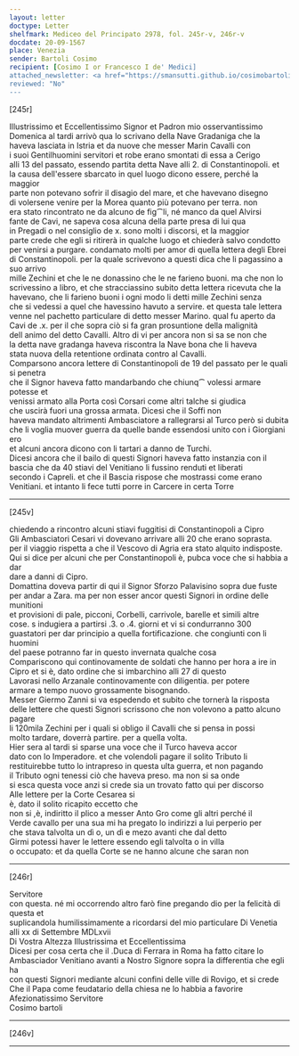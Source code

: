 ```yaml
---
layout: letter
doctype: Letter
shelfmark: Mediceo del Principato 2978, fol. 245r-v, 246r-v
docdate: 20-09-1567
place: Venezia
sender: Bartoli Cosimo
recipient: [Cosimo I or Francesco I de' Medici]
attached_newsletter: <a href="https://smansutti.github.io/cosimobartoli/texts/3080_035/">3080_035</a>
reviewed: "No"
---
```


[245r]  
  
  
Illustrissimo et Eccellentissimo Signor et Padron mio osservantissimo  
Domenica al tardi arrivò qua lo scrivano della Nave Gradaniga che la  
haveva lasciata in Istria et da nuove che messer Marin Cavalli con  
i suoi Gentilhuomini servitori et robe erano smontati di essa a Cerigo  
alli 13 del passato, essendo partita detta Nave alli 2. di Constantinopoli. et  
la causa dell'essere sbarcato in quel luogo dicono essere, perché la maggior  
parte non potevano sofrir il disagio del mare, et che havevano disegno  
di volersene venire per la Morea quanto più potevano per terra. non  
era stato rincontrato ne da alcuno de fig⁀li, né manco da quel Alvirsi  
fante de Cavi, ne sapeva cosa alcuna della parte presa di lui qua  
in Pregadi o nel consiglio de x. sono molti i discorsi, et la maggior  
parte crede che egli si ritirerà in qualche luogo et chiederà salvo condotto  
per venirsi a purgare. condamato molti per amor di quella lettera degli Ebrei  
di Constantinopoli. per la quale scrivevono a questi dica che li pagassino a suo arrivo  
mille Zechini et che le ne donassino che le ne farieno buoni. ma che non lo  
scrivessino a libro, et che stracciassino subito detta lettera ricevuta che la  
havevano, che li farieno buoni i ogni modo li detti mille Zechini senza  
che si vedessi a quel che havessino havuto a servire. et questa tale lettera  
venne nel pachetto particulare di detto messer Marino. qual fu aperto da  
Cavi de .x. per il che sopra ciò si fa gran prosuntione della malignità  
dell animo del detto Cavalli. Altro di vi per ancora non si sa se non che  
la detta nave gradanga haveva riscontra la Nave bona che li haveva  
stata nuova della retentione ordinata contro al Cavalli.  
Comparsono ancora lettere di Constantinopoli de 19 del passato per le quali si penetra  
che il Signor haveva fatto mandarbando che chiunq⁀ volessi armare potesse et  
venissi armato alla Porta così Corsari come altri talche si giudica  
che uscirà fuori una grossa armata. Dicesi che il Soffi non  
haveva mandato altrimenti Ambasciatore a rallegrarsi al Turco però si dubita  
che li voglia muover guerra da quelle bande essendosi unito con i Giorgiani  
ero  
et alcuni ancora dicono con li tartari a danno de Turchi.  
Dicesi ancora che il bailo di questi Signori haveva fatto instanzia con il  
bascia che da 40 stiavi del Venitiano li fussino renduti et liberati  
secondo i Capreli. et che il Bascia rispose che mostrassi come erano  
Venitiani. et intanto li fece tutti porre in Carcere in certa Torre  
  
---  

[245v]  
  
  
chiedendo a rincontro alcuni stiavi fuggitisi di Constantinopoli a Cipro  
Gli Ambasciatori Cesari vi dovevano arrivare alli 20 che erano soprasta.  
per il viaggio rispetta a che il Vescovo di Agria era stato alquito indisposte.  
Qui si dice per alcuni che per Constantinopoli è, pubca voce che si habbia a dar  
dare a danni di Cipro.  
Domattina doveva partir di qui il Signor Sforzo Palavisino sopra due fuste  
per andar a Zara. ma per non esser ancor questi Signori in ordine delle munitioni  
et provisioni di pale, picconi, Corbelli, carrivole, barelle et simili altre  
cose. s indugiera a partirsi .3. o .4. giorni et vi si condurranno 300  
guastatori per dar principio a quella fortificazione. che congiunti con li huomini  
del paese potranno far in questo invernata qualche cosa  
Compariscono qui continovamente de soldati che hanno per hora a ire in  
Cipro et si è, dato ordine che si imbarchino alli 27 di questo  
Lavorasi nello Arzanale continovamente con diligentia. per potere  
armare a tempo nuovo grossamente bisognando.  
Messer Giermo Zanni si va espedendo et subito che tornerà la risposta  
delle lettere che questi Signori scrissono che non volevono a patto alcuno pagare  
li 120mila Zechini per i quali si obligo il Cavalli che si pensa in possi  
molto tardare, doverrà partire. per a quella volta.  
Hier sera al tardi si sparse una voce che il Turco haveva accor  
dato con lo Imperadore. et che volendoli pagare il solito Tributo li  
restituirebbe tutto lo intrapreso in questa ulta guerra, et non pagando  
il Tributo ogni tenessi ciò che haveva preso. ma non si sa onde  
si esca questa voce anzi si crede sia un trovato fatto qui per discorso  
Alle lettere per la Corte Cesarea si  
è, dato il solito ricapito eccetto che  
non si ,è, indiritto il plico a messer Anto Gro come gli altri perché il  
Verde cavallo per una sua mi ha pregato lo indirizzi a lui perperio per  
che stava talvolta un dì o, un dì e mezo avanti che dal detto  
Girmi potessi haver le lettere essendo egli talvolta o in villa  
o occupato: et da quella Corte se ne hanno alcune che saran non  
  
---  

[246r]  
  
  
Servitore  
con questa. né mi occorrendo altro farò fine pregando dio per la felicità di questa et  
suplicandola humilissimamente a ricordarsi del mio particulare Di Venetia  
alli xx di Settembre MDLxvii  
Di Vostra Altezza Illustrissima et Eccellentissima  
Dicesi per cosa certa che il .Duca di Ferrara in Roma ha fatto citare lo  
Ambasciador Venitiano avanti a Nostro Signore sopra la differentia che egli ha  
con questi Signori mediante alcuni confini delle ville di Rovigo, et si crede  
Che il Papa come feudatario della chiesa ne lo habbia a favorire  
Afezionatissimo Servitore  
Cosimo bartoli  
  
---  

[246v]  
  
  
  
---  

